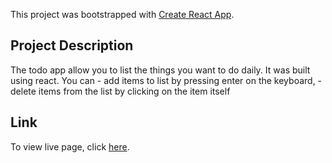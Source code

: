 This project was bootstrapped with [Create React App](https://github.com/facebook/create-react-app).

## Project Description

The todo app allow you to list the things you want to do daily. It was built using react.
You can 
    - add items to list by pressing enter on the keyboard, 
    - delete items from the list by clicking on the item itself


## Link

To view live page, click [here](https://omolayole.github.io/todo-app/).

